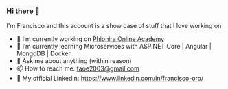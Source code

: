 ### Hi there 👋

I'm Francisco and this account is a show case of stuff that I love working on
- 🔭 I’m currently working on [Phionira Online Academy](https://phionira.com/)
- 🌱 I’m currently learning Microservices with ASP.NET Core | Angular | MongoDB | Docker
- 💬 Ask me about anything (within reason)
- 📫 How to reach me: faoe2003@gmail.com
- 🎁 My official LinkedIn: https://www.linkedin.com/in/francisco-oro/

